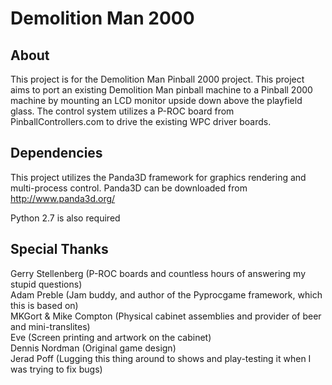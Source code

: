Demolition Man 2000
===================

About
-------------------
This project is for the Demolition Man Pinball 2000 project. This project aims to port an existing Demolition Man pinball machine to a Pinball 2000 machine by mounting an LCD monitor upside down above the playfield glass. The control system utilizes a P-ROC board from PinballControllers.com to drive the existing WPC driver boards.

Dependencies
-------------------
This project utilizes the Panda3D framework for graphics rendering and multi-process control. Panda3D can be downloaded from <http://www.panda3d.org/>

Python 2.7 is also required


Special Thanks
-------------------
Gerry Stellenberg (P-ROC boards and countless hours of answering my stupid questions)<br/>
Adam Preble (Jam buddy, and author of the Pyprocgame framework, which this is based on)<br/>
MKGort & Mike Compton (Physical cabinet assemblies and provider of beer and mini-translites)<br/>
Eve (Screen printing and artwork on the cabinet)<br/>
Dennis Nordman (Original game design)<br/>
Jerad Poff (Lugging this thing around to shows and play-testing it when I was trying to fix bugs)<br/>
